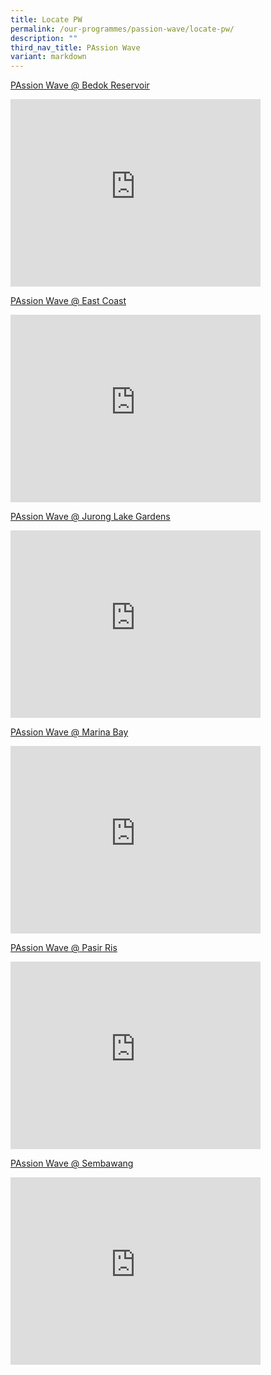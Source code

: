 ```yaml
---
title: Locate PW
permalink: /our-programmes/passion-wave/locate-pw/
description: ""
third_nav_title: PAssion Wave
variant: markdown
---
```

[PAssion Wave @ Bedok Reservoir](/our-programmes/passion-wave/passionwave-bedokreservoir)  <br>
<iframe src="https://www.google.com/maps/embed?pb=!1m18!1m12!1m3!1d3988.7253030693355!2d103.93052831525594!3d1.3411720619756347!2m3!1f0!2f0!3f0!3m2!1i1024!2i768!4f13.1!3m3!1m2!1s0x31da3d46effffff9%3A0xcb45e7b544630ce4!2sPAssion%20WaVe%20%40%20Bedok%20Reservoir!5e0!3m2!1sen!2ssg!4v1679281352453!5m2!1sen!2ssg" width="400" height="300" style="border:0;" allowfullscreen="" loading="lazy"></iframe> 

 [PAssion Wave @ East Coast]( /our-programmes/passion-wave/passionwave-eastcoast)  <br>
 <iframe src="https://www.google.com/maps/embed?pb=!1m18!1m12!1m3!1d3988.7728775070177!2d103.95026841525588!3d1.3116582620611066!2m3!1f0!2f0!3f0!3m2!1i1024!2i768!4f13.1!3m3!1m2!1s0x31da22dc7e65fef5%3A0x25d1e14fbf0db682!2sPAssion%20Wave%20%40%20East%20Coast!5e0!3m2!1sen!2ssg!4v1679281287408!5m2!1sen!2ssg" width="400" height="300" style="border:0;" allowfullscreen="" loading="lazy"></iframe> 
 
[PAssion Wave @ Jurong Lake Gardens]( /our-programmes/passion-wave/passionwave-juronglakegardens)    <br>
<iframe src="https://www.google.com/maps/embed?pb=!1m18!1m12!1m3!1d3988.727990210806!2d103.72512201525585!3d1.3395223619804415!2m3!1f0!2f0!3f0!3m2!1i1024!2i768!4f13.1!3m3!1m2!1s0x31da0f50a4f56051%3A0xa49acc37d2f6a9cb!2sPAssion%20Wave%20%40%20Jurong%20Lake%20Gardens!5e0!3m2!1sen!2ssg!4v1679281395646!5m2!1sen!2ssg" width="400" height="300" style="border:0;" allowfullscreen="" loading="lazy"></iframe>  

[PAssion Wave @ Marina Bay](/our-programmes/PAssion-Wave/PAssionWaVe-MarinaBay)    <br>
<iframe src="https://www.google.com/maps/embed?pb=!1m18!1m12!1m3!1d3988.799271990012!2d103.86498861525594!3d1.2949938621087411!2m3!1f0!2f0!3f0!3m2!1i1024!2i768!4f13.1!3m3!1m2!1s0x31da19acc66909d1%3A0x7d9a65a759e856fc!2sPAssion%20Wave%20%40%20Marina%20Bay!5e0!3m2!1sen!2ssg!4v1679281430192!5m2!1sen!2ssg" width="400" height="300" style="border:0;" allowfullscreen="" loading="lazy"></iframe> 

 [PAssion Wave @ Pasir Ris](/our-programmes/passion-wave/passionwave-pasirris)   <br>
 <iframe src="https://www.google.com/maps/embed?pb=!1m18!1m12!1m3!1d3988.6528984462266!2d103.94117071525574!3d1.3848834618464227!2m3!1f0!2f0!3f0!3m2!1i1024!2i768!4f13.1!3m3!1m2!1s0x31da3dc12aaaaaab%3A0x9fe6d6c08637ca25!2sPAssion%20Wave%20%40%20Pasir%20Ris!5e0!3m2!1sen!2ssg!4v1679281468468!5m2!1sen!2ssg" width="400" height="300" style="border:0;" allowfullscreen="" loading="lazy"></iframe> 
 
 [PAssion Wave @ Sembawang](/our-programmes/passion-wave/passionwave-sembawang)     <br>
 <iframe src="https://www.google.com/maps/embed?pb=!1m18!1m12!1m3!1d3988.5251371406466!2d103.84179971525555!3d1.4588237616207658!2m3!1f0!2f0!3f0!3m2!1i1024!2i768!4f13.1!3m3!1m2!1s0x31da14bfaffffff9%3A0x1e27d8492057334d!2sPAssion%20Wave%20%40%20Sembawang!5e0!3m2!1sen!2ssg!4v1679281504505!5m2!1sen!2ssg" width="400" height="300" style="border:0;" allowfullscreen="" loading="lazy"></iframe>